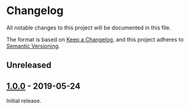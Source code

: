 # Changelog
All notable changes to this project will be documented in this file.

The format is based on [Keep a Changelog](http://keepachangelog.com/),
and this project adheres to [Semantic Versioning](https://semver.org/).

## Unreleased


## [1.0.0] - 2019-05-24
Initial release.


[Unreleased]: https://github.com/digipolisantwerp/common-api-tests_js/compare/v1.0.0...HEAD
[1.0.0]: https://github.com/digipolisantwerp/common-api-tests_js/compare/v1.0.0